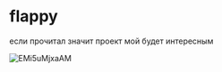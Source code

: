 # flappy
если прочитал значит проект мой будет интересным

![EMi5uMjxaAM](https://github.com/user-attachments/assets/bea4eff6-372f-4596-bf8b-a036f20ed483)
